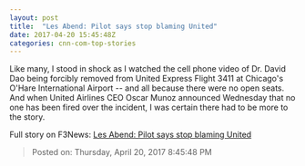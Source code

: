 ```yaml
---
layout: post
title:  "Les Abend: Pilot says stop blaming United"
date: 2017-04-20 15:45:48Z
categories: cnn-com-top-stories
---
```


Like many, I stood in shock as I watched the cell phone video of Dr. David Dao being forcibly removed from United Express Flight 3411 at Chicago's O'Hare International Airport -- and all because there were no open seats. And when United Airlines CEO Oscar Munoz announced Wednesday that no one has been fired over the incident, I was certain there had to be more to the story.


Full story on F3News: [Les Abend: Pilot says stop blaming United](http://www.f3nws.com/n/33ykgD)

> Posted on: Thursday, April 20, 2017 8:45:48 PM
